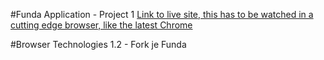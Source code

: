 #Funda Application - Project 1
[Link to live site, this has to be watched in a cutting edge browser, like the latest Chrome](http://melvinr.github.io/Web%20App%20from%20Scratch/Week%203/Opdracht%207/index.html)

#Browser Technologies 1.2 - Fork je Funda

